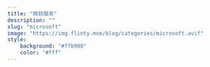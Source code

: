 ```yaml
---
title: "微软服务"
description: ""
slug: "microsoft"
image: "https://img.flinty.moe/blog/categories/microsoft.avif"
style:
    background: "#ffb900"
    color: "#fff"
---
```


